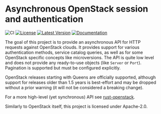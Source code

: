Asynchronous OpenStack session and authentication
=================================================

![CI](https://github.com/dtantsur/rust-osauth/workflows/CI/badge.svg)
[![License](https://img.shields.io/crates/l/osauth.svg)](https://github.com/dtantsur/rust-osauth/blob/master/LICENSE)
[![Latest
Version](https://img.shields.io/crates/v/osauth.svg)](https://crates.io/crates/osauth)
[![Documentation](https://img.shields.io/badge/documentation-latest-blueviolet.svg)](https://docs.rs/osauth)

The goal of this project is to provide an asynchronous API for HTTP requests
against OpenStack clouds. It provides support for various authentication
methods, service catalog queries, as well as for some OpenStack specific
concepts like microversions. The API is quite low level and does not provide
any ready-to-use objects (like `Server` or `Port`). Pagination is supported
but must be configured explicitly.

OpenStack releases starting with Queens are officially supported, although
support for releases older than 1.5 years is best-effort and may be dropped
without a prior warning (it will not be considered a breaking change).

For a more high-level (yet synchronous) API see
[rust-openstack](https://crates.io/crates/openstack).

Similarly to OpenStack itself, this project is licensed under Apache-2.0.
